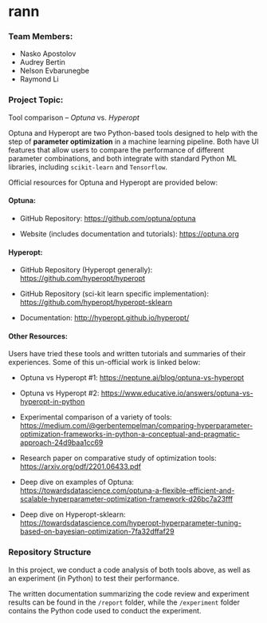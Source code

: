 # rann

### Team Members:
- Nasko Apostolov
- Audrey Bertin
- Nelson Evbarunegbe
- Raymond Li

### Project Topic:

Tool comparison – *Optuna* vs. *Hyperopt*

Optuna and Hyperopt are two Python-based tools designed to help with the step of __parameter optimization__ in a machine learning pipeline. Both have UI features that allow users to compare the performance of different parameter combinations, and both integrate with standard Python ML libraries, including `scikit-learn` and `Tensorflow`.

Official resources for Optuna and Hyperopt are provided below:

#### Optuna:

- GitHub Repository: https://github.com/optuna/optuna

- Website (includes documentation and tutorials): https://optuna.org

#### Hyperopt:

- GitHub Repository (Hyperopt generally): https://github.com/hyperopt/hyperopt

- GitHub Repository (sci-kit learn specific implementation): https://github.com/hyperopt/hyperopt-sklearn

- Documentation: http://hyperopt.github.io/hyperopt/

#### Other Resources:

Users have tried these tools and written tutorials and summaries of their experiences. Some of this un-official work is linked below:

- Optuna vs Hyperopt #1: https://neptune.ai/blog/optuna-vs-hyperopt

- Optuna vs Hyperopt #2: https://www.educative.io/answers/optuna-vs-hyperopt-in-python

- Experimental comparison of a variety of tools: https://medium.com/@gerbentempelman/comparing-hyperparameter-optimization-frameworks-in-python-a-conceptual-and-pragmatic-approach-24d9baa1cc69

- Research paper on comparative study of optimization tools: https://arxiv.org/pdf/2201.06433.pdf

- Deep dive on examples of Optuna: https://towardsdatascience.com/optuna-a-flexible-efficient-and-scalable-hyperparameter-optimization-framework-d26bc7a23fff

- Deep dive on Hyperopt-sklearn: https://towardsdatascience.com/hyperopt-hyperparameter-tuning-based-on-bayesian-optimization-7fa32dffaf29


### Repository Structure

In this project, we conduct a code analysis of both tools above, as well as an experiment (in Python) to test their performance. 

The written documentation summarizing the code review and experiment results can be found in the `/report` folder, while the `/experiment` folder contains the Python code used to conduct the experiment.
